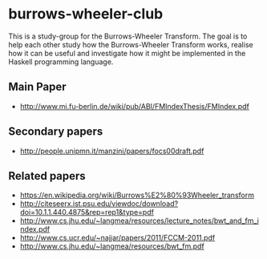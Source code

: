 # burrows-wheeler-club

This is a study-group for the Burrows-Wheeler Transform.  The goal is to help each other
study how the Burrows-Wheeler Transform works, realise how it can be useful and investigate
how it might be implemented in the Haskell programming language.

## Main Paper

* http://www.mi.fu-berlin.de/wiki/pub/ABI/FMIndexThesis/FMIndex.pdf

## Secondary papers

* http://people.unipmn.it/manzini/papers/focs00draft.pdf

## Related papers

* https://en.wikipedia.org/wiki/Burrows%E2%80%93Wheeler_transform
* http://citeseerx.ist.psu.edu/viewdoc/download?doi=10.1.1.440.4875&rep=rep1&type=pdf
* http://www.cs.jhu.edu/~langmea/resources/lecture_notes/bwt_and_fm_index.pdf
* http://www.cs.ucr.edu/~najjar/papers/2011/FCCM-2011.pdf
* http://www.cs.jhu.edu/~langmea/resources/bwt_fm.pdf
